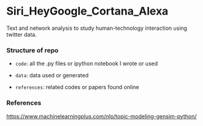 # Siri_HeyGoogle_Cortana_Alexa

Text and network analysis to study human-technology interaction using twitter data. 

### Structure of repo

- <code>code</code>: all the .py files or ipython notebook I wrote or used
  
- <code>data</code>: data used or generated

- <code>references</code>: related codes or papers found online

### References
https://www.machinelearningplus.com/nlp/topic-modeling-gensim-python/
